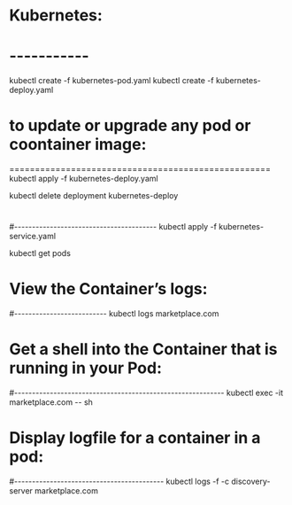 # Kubernetes:
# -----------

kubectl create -f kubernetes-pod.yaml
kubectl create -f kubernetes-deploy.yaml

# to update or upgrade any pod or coontainer image:
===================================================
kubectl apply -f kubernetes-deploy.yaml

kubectl delete deployment kubernetes-deploy


#
#----------------------------------------
kubectl apply -f kubernetes-service.yaml


kubectl get pods

# View the Container’s logs:
#--------------------------
  kubectl logs marketplace.com


# Get a shell into the Container that is running in your Pod:
#-----------------------------------------------------------
  kubectl exec -it marketplace.com -- sh


# Display logfile for a container in a pod:
#------------------------------------------
kubectl logs -f -c discovery-server marketplace.com
